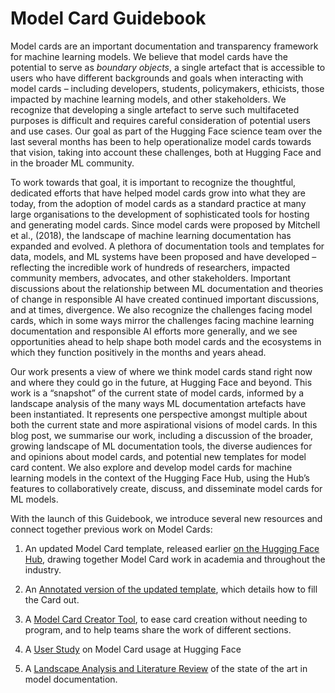 # Model Card Guidebook 

Model cards are an important documentation and transparency framework for machine learning models. We believe that model cards have the potential to serve as *boundary objects*, a single artefact that is accessible to users who have different backgrounds and goals when interacting with model cards – including developers, students, policymakers, ethicists, those impacted by machine learning models, and other stakeholders. We recognize that developing a single artefact to serve such multifaceted purposes is difficult and requires careful consideration of potential users and use cases. Our goal as part of the Hugging Face science team over the last several months has been to help operationalize model cards towards that vision, taking into account these challenges, both at Hugging Face and in the broader ML community. 

To work towards that goal, it is important to recognize the thoughtful, dedicated efforts that have helped model cards grow into what they are today, from the adoption of model cards as a standard practice at many large organisations to the development of sophisticated tools for hosting and generating model cards. Since model cards were proposed by Mitchell et al., (2018), the landscape of machine learning documentation has expanded and evolved. A plethora of documentation tools and templates for data, models, and ML systems have been proposed and have developed – reflecting the incredible work of hundreds of researchers, impacted community members, advocates, and other stakeholders. Important discussions about the relationship between ML documentation and theories of change in responsible AI have created continued important discussions, and at times, divergence. We also recognize the challenges facing model cards, which in some ways mirror the challenges facing machine learning documentation and responsible AI efforts more generally, and we see opportunities ahead to help shape both model cards and the ecosystems in which they function positively in the months and years ahead. 

Our work presents a view of where we think model cards stand right now and where they could go in the future, at Hugging Face and beyond. This work is a “snapshot” of the current state of model cards, informed by a landscape analysis of the many ways ML documentation artefacts have been instantiated. It represents one perspective amongst multiple about both the current state and more aspirational visions of model cards. In this blog post, we summarise our work, including a discussion of the broader, growing landscape of ML documentation tools, the diverse audiences for and opinions about model cards, and potential new templates for model card content. We also explore and develop model cards for machine learning models in the context of the Hugging Face Hub, using the Hub’s features to collaboratively create, discuss, and disseminate model cards for ML models. 

With the launch of this Guidebook, we introduce several new resources and connect together previous work on Model Cards:

1) An updated Model Card template, released earlier [on the Hugging Face Hub](https://github.com/huggingface/huggingface_hub/blob/main/src/huggingface_hub/templates/modelcard_template.md), drawing together Model Card work in academia and throughout the industry.

2) An [Annotated version of the updated template](https://huggingface.co/docs/hub/model-cards/model-card-annotated), which details how to fill the Card out.

3) A [Model Card Creator Tool](https://huggingface.co/spaces/huggingface/Model_Cards_Writing_Tool), to ease card creation without needing to program, and to help teams share the work of different sections.

4) A [User Study](https://huggingface.co/docs/hub/model-cards//model-cards-user-studies) on Model Card usage at Hugging Face

5) A [Landscape Analysis and Literature Review](https://huggingface.co/docs/hub/model-cards/model-card-landscape-analysis) of the state of the art in model documentation.
